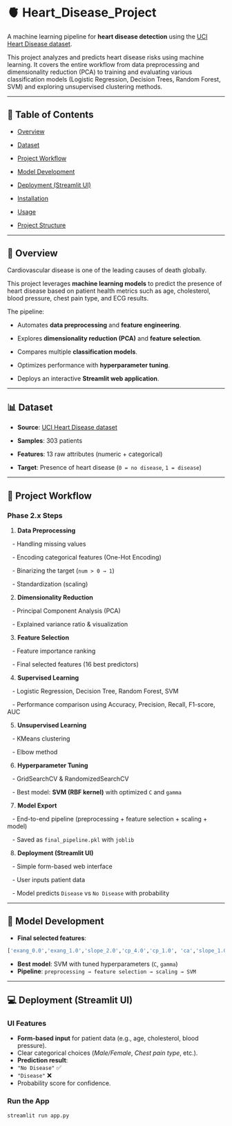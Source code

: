 # 🫀 Heart_Disease_Project

  
A machine learning pipeline for **heart disease detection** using the [UCI Heart Disease dataset](https://archive.ics.uci.edu/dataset/45/heart+disease).  

This project analyzes and predicts heart disease risks using machine learning. It covers the entire workflow from data preprocessing and dimensionality reduction (PCA) to training and evaluating various classification models (Logistic Regression, Decision Trees, Random Forest, SVM) and exploring unsupervised clustering methods.

  

---

  

## 📌 Table of Contents

- [Overview](##overview)

- [Dataset](##dataset)

- [Project Workflow](##project-workflow)

- [Model Development](##model-development)

- [Deployment (Streamlit UI)](##deployment-streamlit-ui)

- [Installation](##installation)

- [Usage](##usage)

- [Project Structure](##project-structure)

---

  

## 🌟 Overview

Cardiovascular disease is one of the leading causes of death globally.  

This project leverages **machine learning models** to predict the presence of heart disease based on patient health metrics such as age, cholesterol, blood pressure, chest pain type, and ECG results.

  

The pipeline:

- Automates **data preprocessing** and **feature engineering**.

- Explores **dimensionality reduction (PCA)** and **feature selection**.

- Compares multiple **classification models**.

- Optimizes performance with **hyperparameter tuning**.

- Deploys an interactive **Streamlit web application**.

  

---

  

## 📊 Dataset

- **Source**: [UCI Heart Disease dataset](https://archive.ics.uci.edu/dataset/45/heart+disease)  

- **Samples**: 303 patients  

- **Features**: 13 raw attributes (numeric + categorical)  

- **Target**: Presence of heart disease (`0 = no disease`, `1 = disease`)

  

---

  

## 🔄 Project Workflow

  

### Phase 2.x Steps

1. **Data Preprocessing**

   - Handling missing values

   - Encoding categorical features (One-Hot Encoding)

   - Binarizing the target (`num > 0 → 1`)

   - Standardization (scaling)

  

2. **Dimensionality Reduction**

   - Principal Component Analysis (PCA)

   - Explained variance ratio & visualization

  

3. **Feature Selection**

   - Feature importance ranking

   - Final selected features (16 best predictors)

  

4. **Supervised Learning**

   - Logistic Regression, Decision Tree, Random Forest, SVM

   - Performance comparison using Accuracy, Precision, Recall, F1-score, AUC

  

5. **Unsupervised Learning**

   - KMeans clustering

   - Elbow method 

  

6. **Hyperparameter Tuning**

   - GridSearchCV & RandomizedSearchCV

   - Best model: **SVM (RBF kernel)** with optimized `C` and `gamma`

  

7. **Model Export**

   - End-to-end pipeline (preprocessing + feature selection + scaling + model)

   - Saved as `final_pipeline.pkl` with `joblib`

  

8. **Deployment (Streamlit UI)**

   - Simple form-based web interface

   - User inputs patient data

   - Model predicts `Disease` vs `No Disease` with probability

  

---

  

## 🧠 Model Development

- **Final selected features**:
```python
['exang_0.0','exang_1.0','slope_2.0','cp_4.0','cp_1.0', 'ca','slope_1.0','thal_3.0','oldpeak','age',   'sex_0.0','cp_3.0','thalach','trestbps','chol','thal_7.0']
```
- **Best model**: SVM with tuned hyperparameters (`C`, `gamma`)  
- **Pipeline**: `preprocessing → feature selection → scaling → SVM`

---

## 💻 Deployment (Streamlit UI)

### UI Features
- **Form-based input** for patient data (e.g., age, cholesterol, blood pressure).
- Clear categorical choices (*Male/Female*, *Chest pain type*, etc.).
- **Prediction result**:  
- `"No Disease"` ✅  
- `"Disease"` ❌  
- Probability score for confidence.

### Run the App
```bash
streamlit run app.py
